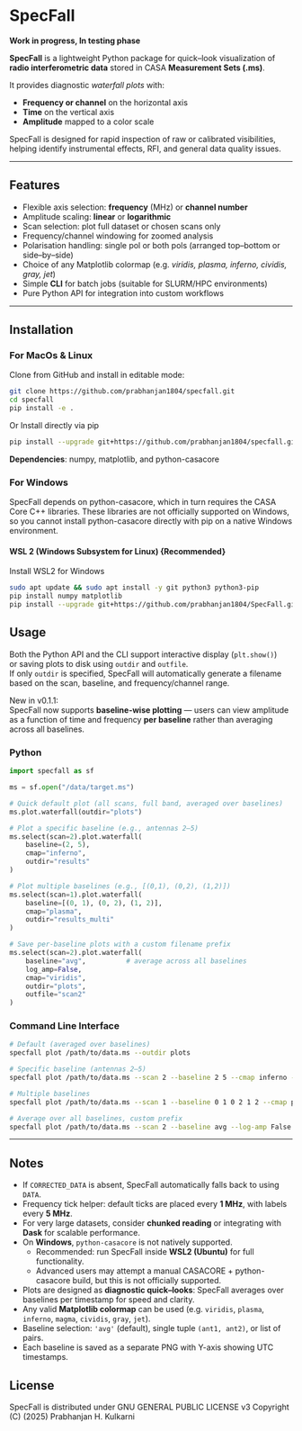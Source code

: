 # SpecFall

**Work in progress, In testing phase**

**SpecFall** is a lightweight Python package for quick–look visualization of **radio interferometric data** stored in CASA **Measurement Sets (.ms)**.  

It provides diagnostic *waterfall plots* with:  
- **Frequency or channel** on the horizontal axis  
- **Time** on the vertical axis  
- **Amplitude** mapped to a color scale  

SpecFall is designed for rapid inspection of raw or calibrated visibilities, helping identify instrumental effects, RFI, and general data quality issues.

---

## Features
- Flexible axis selection: **frequency** (MHz) or **channel number**  
- Amplitude scaling: **linear** or **logarithmic**  
- Scan selection: plot full dataset or chosen scans only  
- Frequency/channel windowing for zoomed analysis  
- Polarisation handling: single pol or both pols (arranged top–bottom or side–by–side)  
- Choice of any Matplotlib colormap (e.g. *viridis, plasma, inferno, cividis, gray, jet*)  
- Simple **CLI** for batch jobs (suitable for SLURM/HPC environments)  
- Pure Python API for integration into custom workflows  

---

## Installation

### For MacOs & Linux

Clone from GitHub and install in editable mode:

```bash
git clone https://github.com/prabhanjan1804/specfall.git
cd specfall
pip install -e .
```
Or Install directly via pip

```bash
pip install --upgrade git+https://github.com/prabhanjan1804/specfall.git
```
**Dependencies**: numpy, matplotlib, and python-casacore

### For Windows
SpecFall depends on python-casacore, which in turn requires the CASA Core C++ libraries. These libraries are not officially supported on Windows, so you cannot install python-casacore directly with pip on a native Windows environment.

#### WSL 2 (Windows Subsystem for Linux) {Recommended}
Install WSL2 for Windows
```bash
sudo apt update && sudo apt install -y git python3 python3-pip
pip install numpy matplotlib
pip install --upgrade git+https://github.com/prabhanjan1804/SpecFall.git
```

## Usage

Both the Python API and the CLI support interactive display (`plt.show()`)  
or saving plots to disk using `outdir` and `outfile`.  
If only `outdir` is specified, SpecFall will automatically generate a filename  
based on the scan, baseline, and frequency/channel range.

New in v0.1.1:  
SpecFall now supports **baseline-wise plotting** — users can view amplitude as a function of time and frequency **per baseline** rather than averaging across all baselines.

### Python

```python
import specfall as sf

ms = sf.open("/data/target.ms")

# Quick default plot (all scans, full band, averaged over baselines)
ms.plot.waterfall(outdir="plots")

# Plot a specific baseline (e.g., antennas 2–5)
ms.select(scan=2).plot.waterfall(
    baseline=(2, 5),
    cmap="inferno",
    outdir="results"
)

# Plot multiple baselines (e.g., [(0,1), (0,2), (1,2)])
ms.select(scan=1).plot.waterfall(
    baseline=[(0, 1), (0, 2), (1, 2)],
    cmap="plasma",
    outdir="results_multi"
)

# Save per-baseline plots with a custom filename prefix
ms.select(scan=2).plot.waterfall(
    baseline="avg",          # average across all baselines
    log_amp=False,
    cmap="viridis",
    outdir="plots",
    outfile="scan2"
)
```

### Command Line Interface

```bash
# Default (averaged over baselines)
specfall plot /path/to/data.ms --outdir plots

# Specific baseline (antennas 2–5)
specfall plot /path/to/data.ms --scan 2 --baseline 2 5 --cmap inferno --outdir results

# Multiple baselines
specfall plot /path/to/data.ms --scan 1 --baseline 0 1 0 2 1 2 --cmap plasma --outdir results_multi

# Average over all baselines, custom prefix
specfall plot /path/to/data.ms --scan 2 --baseline avg --log-amp False --cmap viridis --outdir plots --outfile scan2
```

---

## Notes
- If `CORRECTED_DATA` is absent, SpecFall automatically falls back to using `DATA`.  
- Frequency tick helper: default ticks are placed every **1 MHz**, with labels every **5 MHz**.  
- For very large datasets, consider **chunked reading** or integrating with **Dask** for scalable performance.  
- On **Windows**, `python-casacore` is not natively supported.  
  - Recommended: run SpecFall inside **WSL2 (Ubuntu)** for full functionality.  
  - Advanced users may attempt a manual CASACORE + python-casacore build, but this is not officially supported.  
- Plots are designed as **diagnostic quick–looks**: SpecFall averages over baselines per timestamp for speed and clarity.  
- Any valid **Matplotlib colormap** can be used (e.g. `viridis`, `plasma`, `inferno`, `magma`, `cividis`, `gray`, `jet`).  
- Baseline selection: `'avg'` (default), single tuple `(ant1, ant2)`, or list of pairs.  
- Each baseline is saved as a separate PNG with Y-axis showing UTC timestamps.

## License
SpecFall is distributed under GNU GENERAL PUBLIC LICENSE v3
Copyright (C) (2025) Prabhanjan H. Kulkarni
